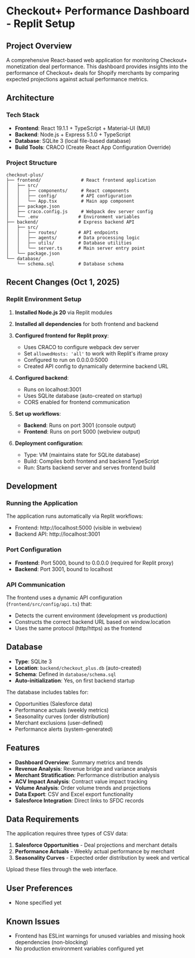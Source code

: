 # Checkout+ Performance Dashboard - Replit Setup

## Project Overview
A comprehensive React-based web application for monitoring Checkout+ monetization deal performance. This dashboard provides insights into the performance of Checkout+ deals for Shopify merchants by comparing expected projections against actual performance metrics.

## Architecture

### Tech Stack
- **Frontend**: React 19.1.1 + TypeScript + Material-UI (MUI)
- **Backend**: Node.js + Express 5.1.0 + TypeScript
- **Database**: SQLite 3 (local file-based database)
- **Build Tools**: CRACO (Create React App Configuration Override)

### Project Structure
```
checkout-plus/
├── frontend/               # React frontend application
│   ├── src/
│   │   ├── components/     # React components
│   │   ├── config/         # API configuration
│   │   └── App.tsx         # Main app component
│   ├── package.json
│   ├── craco.config.js     # Webpack dev server config
│   └── .env               # Environment variables
├── backend/               # Express backend API
│   ├── src/
│   │   ├── routes/        # API endpoints
│   │   ├── agents/        # Data processing logic
│   │   ├── utils/         # Database utilities
│   │   └── server.ts      # Main server entry point
│   └── package.json
└── database/
    └── schema.sql         # Database schema
```

## Recent Changes (Oct 1, 2025)

### Replit Environment Setup
1. **Installed Node.js 20** via Replit modules
2. **Installed all dependencies** for both frontend and backend
3. **Configured frontend for Replit proxy**:
   - Uses CRACO to configure webpack dev server
   - Set `allowedHosts: 'all'` to work with Replit's iframe proxy
   - Configured to run on 0.0.0.0:5000
   - Created API config to dynamically determine backend URL

4. **Configured backend**:
   - Runs on localhost:3001
   - Uses SQLite database (auto-created on startup)
   - CORS enabled for frontend communication

5. **Set up workflows**:
   - **Backend**: Runs on port 3001 (console output)
   - **Frontend**: Runs on port 5000 (webview output)

6. **Deployment configuration**:
   - Type: VM (maintains state for SQLite database)
   - Build: Compiles both frontend and backend TypeScript
   - Run: Starts backend server and serves frontend build

## Development

### Running the Application
The application runs automatically via Replit workflows:
- Frontend: http://localhost:5000 (visible in webview)
- Backend API: http://localhost:3001

### Port Configuration
- **Frontend**: Port 5000, bound to 0.0.0.0 (required for Replit proxy)
- **Backend**: Port 3001, bound to localhost

### API Communication
The frontend uses a dynamic API configuration (`frontend/src/config/api.ts`) that:
- Detects the current environment (development vs production)
- Constructs the correct backend URL based on window.location
- Uses the same protocol (http/https) as the frontend

## Database
- **Type**: SQLite 3
- **Location**: `backend/checkout_plus.db` (auto-created)
- **Schema**: Defined in `database/schema.sql`
- **Auto-initialization**: Yes, on first backend startup

The database includes tables for:
- Opportunities (Salesforce data)
- Performance actuals (weekly metrics)
- Seasonality curves (order distribution)
- Merchant exclusions (user-defined)
- Performance alerts (system-generated)

## Features
- **Dashboard Overview**: Summary metrics and trends
- **Revenue Analysis**: Revenue bridge and variance analysis
- **Merchant Stratification**: Performance distribution analysis
- **ACV Impact Analysis**: Contract value impact tracking
- **Volume Analysis**: Order volume trends and projections
- **Data Export**: CSV and Excel export functionality
- **Salesforce Integration**: Direct links to SFDC records

## Data Requirements
The application requires three types of CSV data:
1. **Salesforce Opportunities** - Deal projections and merchant details
2. **Performance Actuals** - Weekly actual performance by merchant
3. **Seasonality Curves** - Expected order distribution by week and vertical

Upload these files through the web interface.

## User Preferences
- None specified yet

## Known Issues
- Frontend has ESLint warnings for unused variables and missing hook dependencies (non-blocking)
- No production environment variables configured yet
